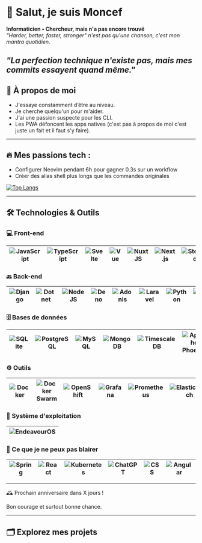 # 👋 Salut, je suis Moncef  
**Informaticien • Chercheur, mais n'a pas encore trouvé**  
*"Harder, better, faster, stronger" n'est pas qu'une chanson, c'est mon mantra quotidien.*

*"La perfection technique n'existe pas, mais mes commits essayent quand même."*
---

## 🚀 À propos de moi

-  J'essaye constamment d’être au niveau.
-  Je cherche quelqu'un pour m'aider.
-  J'ai une passion suspecte pour les CLI.
-  Les PWA défoncent les apps natives (c'est pas à propos de moi c'est juste un fait et il faut s'y faire).

---

## 🔥 Mes passions tech : 
  - Configurer Neovim pendant 6h pour gagner 0.3s sur un workflow
  - Créer des alias shell plus longs que les commandes originales

[![Top Langs](https://github-readme-stats.vercel.app/api/top-langs/?username=MONCEF52341&layout=compact&theme=aura_dark&hide_border=true)](https://github.com/MONCEF52341)

---

## 🛠️ Technologies & Outils

### 💻 Front-end

| ![JavaScript](https://img.shields.io/badge/JavaScript-F7DF1E?logo=javascript&logoColor=000) | ![TypeScript](https://img.shields.io/badge/TypeScript-3178C6?logo=typescript&logoColor=fff) | ![Svelte](https://img.shields.io/badge/Svelte-FF3E00?logo=svelte&logoColor=fff) | ![Vue](https://img.shields.io/badge/Vue.js-4FC08D?logo=vuedotjs&logoColor=fff) | ![NuxtJS](https://img.shields.io/badge/NuxtJS-00C58E?logo=nuxtdotjs&logoColor=fff) | ![Next.js](https://img.shields.io/badge/Next.js-black?logo=next.js&logoColor=white) | ![Storybook](https://img.shields.io/badge/Storybook-FF4785?logo=storybook&logoColor=fff) | ![Tailwind CSS](https://img.shields.io/badge/Tailwind%20CSS-38B2AC?logo=tailwindcss&logoColor=white) | ![HTMX](https://img.shields.io/badge/HTMX-FF69B4?logo=htmx&logoColor=white) | ![Astro](https://img.shields.io/badge/Astro-FF5D00?logo=astro&logoColor=white) |
|---|---|---|---|---|---|---|---|---|---|

### 🔙 Back-end

| ![Django](https://img.shields.io/badge/Django-%23092E20.svg?logo=django&logoColor=white) | ![Dotnet](https://img.shields.io/badge/.NET-5C2D91?logo=dotnet&logoColor=fff) | ![NodeJS](https://img.shields.io/badge/Node.js-339933?logo=nodedotjs&logoColor=white) | ![Deno](https://img.shields.io/badge/Deno-000000?logo=deno&logoColor=white) | ![Adonis](https://img.shields.io/badge/AdonisJS-220052?logo=adonisjs&logoColor=fff) | ![Laravel](https://img.shields.io/badge/Laravel-FF2D20?logo=laravel&logoColor=fff) | ![Python](https://img.shields.io/badge/Python-3776AB?logo=python&logoColor=white) | ![Java](https://img.shields.io/badge/Java-ED8B00?logo=java&logoColor=white) | ![Go](https://img.shields.io/badge/Go-00ADD8?logo=go&logoColor=white) |
|---|---|---|---|---|---|---|---|---|

### 🗄️ Bases de données

| ![SQLite](https://img.shields.io/badge/SQLite-%2307405e.svg?logo=sqlite&logoColor=white) | ![PostgreSQL](https://img.shields.io/badge/PostgreSQL-336791?logo=postgresql&logoColor=white) | ![MySQL](https://img.shields.io/badge/MySQL-4479A1?logo=mysql&logoColor=fff) | ![MongoDB](https://img.shields.io/badge/MongoDB-47A248?logo=mongodb&logoColor=white) | ![TimescaleDB](https://img.shields.io/badge/TimescaleDB-000?logo=timescaledb&logoColor=fff) | ![Apache Phoenix](https://img.shields.io/badge/Apache%20Phoenix-F8DC75?logo=apachephoenix&logoColor=white) |
|---|---|---|---|---|---|

### ⚙️ Outils

| ![Docker](https://img.shields.io/badge/Docker-2496ED?logo=docker&logoColor=white) | ![Docker Swarm](https://img.shields.io/badge/Docker%20Swarm-2496ED?logo=dockerswarm&logoColor=white) | ![OpenShift](https://img.shields.io/badge/OpenShift-EE0000?logo=openshift&logoColor=white) | ![Grafana](https://img.shields.io/badge/Grafana-F46800?logo=grafana&logoColor=white) | ![Prometheus](https://img.shields.io/badge/Prometheus-E6522C?logo=prometheus&logoColor=white) | ![Elasticsearch](https://img.shields.io/badge/Elasticsearch-005571?logo=elasticsearch&logoColor=white) | ![Logstash](https://img.shields.io/badge/Logstash-005571?logo=logstash&logoColor=white) | ![Kibana](https://img.shields.io/badge/Kibana-005571?logo=kibana&logoColor=white) | 
|---|---|---|---|---|---|---|---|

### 🔧 Système d'exploitation

| ![EndeavourOS](https://img.shields.io/badge/EndeavourOS-1672B3?logo=endeavouros&logoColor=white) |
|---|

### 🚫 Ce que je ne peux pas blairer

| ![Spring](https://img.shields.io/badge/Spring-6DB33F?logo=spring&logoColor=white) | ![React](https://img.shields.io/badge/React-61DAFB?logo=react&logoColor=white) | ![Kubernetes](https://img.shields.io/badge/Kubernetes-326CE5?logo=kubernetes&logoColor=white) | ![ChatGPT](https://img.shields.io/badge/ChatGPT-74AA9C?logo=openai&logoColor=white) | ![CSS](https://img.shields.io/badge/CSS-1572B6?logo=css3&logoColor=white) | ![Angular](https://img.shields.io/badge/-Angular-DD0031?style=flat-square&logo=angular&logoColor=white) |
|---|---|---|---|---|---|

---
<!-- DAYS_UNTIL_BIRTHDAY -->🕰️ Prochain anniversaire dans X jours ! <!-- END_DAYS -->

Bon courage et surtout bonne chance.

---

## 🗂️ Explorez mes projets